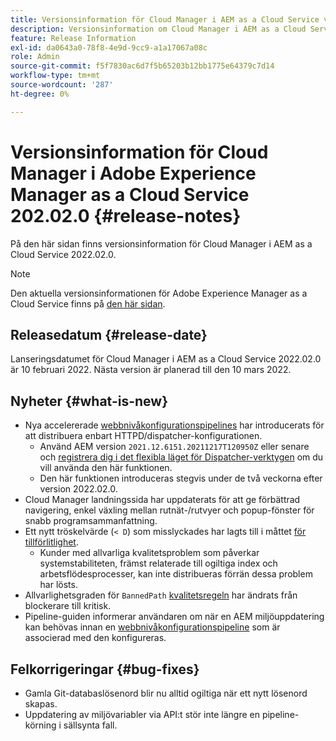 ```yaml
---
title: Versionsinformation för Cloud Manager i AEM as a Cloud Service version 2022.02.0
description: Versionsinformation om Cloud Manager i AEM as a Cloud Service version 2022.02.0.
feature: Release Information
exl-id: da0643a0-78f8-4e9d-9cc9-a1a17067a08c
role: Admin
source-git-commit: f5f7830ac6d7f5b65203b12bb1775e64379c7d14
workflow-type: tm+mt
source-wordcount: '287'
ht-degree: 0%

---
```


# Versionsinformation för Cloud Manager i Adobe Experience Manager as a Cloud Service 202.02.0 {#release-notes}

På den här sidan finns versionsinformation för Cloud Manager i AEM as a Cloud Service 2022.02.0.

>[!NOTE]
>
>Den aktuella versionsinformationen för Adobe Experience Manager as a Cloud Service finns på [den här sidan](/help/release-notes/release-notes-cloud/release-notes-current.md).

## Releasedatum {#release-date}

Lanseringsdatumet för Cloud Manager i AEM as a Cloud Service 2022.02.0 är 10 februari 2022. Nästa version är planerad till den 10 mars 2022.

## Nyheter {#what-is-new}

* Nya accelererade [webbnivåkonfigurationspipelines](/help/implementing/cloud-manager/configuring-pipelines/introduction-ci-cd-pipelines.md#web-tier-config-pipelines) har introducerats för att distribuera enbart HTTPD/dispatcher-konfigurationen.
   * Använd AEM version `2021.12.6151.20211217T120950Z` eller senare och [registrera dig i det flexibla läget för Dispatcher-verktygen](/help/implementing/dispatcher/disp-overview.md#validation-debug) om du vill använda den här funktionen.
   * Den här funktionen introduceras stegvis under de två veckorna efter version 2022.02.0.
* Cloud Manager landningssida har uppdaterats för att ge förbättrad navigering, enkel växling mellan rutnät-/rutvyer och popup-fönster för snabb programsammanfattning.
* Ett nytt tröskelvärde (`< D`) som misslyckades har lagts till i måttet [för tillförlitlighet](/help/implementing/cloud-manager/code-quality-testing.md#understanding-code-quality-rules).
   * Kunder med allvarliga kvalitetsproblem som påverkar systemstabiliteten, främst relaterade till ogiltiga index och arbetsflödesprocesser, kan inte distribueras förrän dessa problem har lösts.
* Allvarlighetsgraden för `BannedPath` [kvalitetsregeln](/help/implementing/cloud-manager/code-quality-testing.md#understanding-code-quality-rules) har ändrats från blockerare till kritisk.
* Pipeline-guiden informerar användaren om när en AEM miljöuppdatering kan behövas innan en [webbnivåkonfigurationspipeline](/help/implementing/cloud-manager/configuring-pipelines/introduction-ci-cd-pipelines.md#web-tier-config-pipelines) som är associerad med den konfigureras.

## Felkorrigeringar {#bug-fixes}

* Gamla Git-databaslösenord blir nu alltid ogiltiga när ett nytt lösenord skapas.
* Uppdatering av miljövariabler via API:t stör inte längre en pipeline-körning i sällsynta fall.
